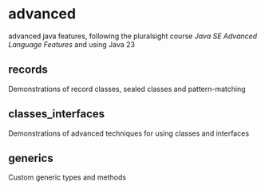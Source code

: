 # advanced
advanced java features, following the pluralsight course *Java SE Advanced Language Features* and using Java 23

## records
Demonstrations of record classes, sealed classes and pattern-matching

## classes_interfaces
Demonstrations of advanced techniques for using classes and interfaces

## generics
Custom generic types and methods